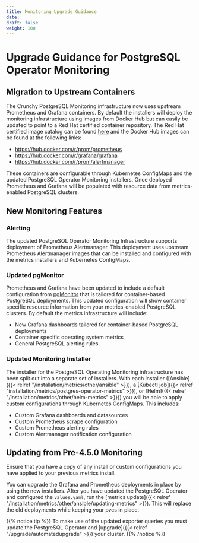 ```yaml
---
title: Monitoring Upgrade Guidance
date:
draft: false
weight: 100
---
```


# Upgrade Guidance for PostgreSQL Operator Monitoring

## Migration to Upstream Containers

The Crunchy PostgreSQL Monitoring infrastructure now uses upstream Prometheus and Grafana
containers. By default the installers will deploy the monitoring infrastructure using
images from Docker Hub but can easily be updated to point to a Red Hat certified
container repository. The Red Hat certified image catalog can be found
[here](https://catalog.redhat.com/software/containers/explore) and the Docker Hub
images can be found at the following links:

- https://hub.docker.com/r/prom/prometheus
- https://hub.docker.com/r/grafana/grafana
- https://hub.docker.com/r/prom/alertmanager

These containers are configurable through Kubernetes ConfigMaps and the updated
PostgreSQL Operator Monitoring installers. Once deployed Prometheus and Grafana
will be populated with resource data from metrics-enabled PostgreSQL clusters.

## New Monitoring Features

### Alerting
The updated PostgreSQL Operator Monitoring Infrastructure supports deployment of
Prometheus Alertmanager. This deployment uses upstream Prometheus
Alertmanager images that can be installed and configured with the metrics
installers and Kubernetes ConfigMaps.

### Updated pgMonitor
Prometheus and Grafana have been updated to include a default configuration from
[pgMonitor](https://github.com/CrunchyData/pgmonitor) that is tailored for
container-based PostgreSQL deployments. This updated configuration will show
container specific resource information from your metrics-enabled PostgreSQL
clusters. By default the metrics infrastructure will include:

- New Grafana dashboards tailored for container-based PostgreSQL deployments
- Container specific operating system metrics
- General PostgreSQL alerting rules.

### Updated Monitoring Installer
The installer for the PostgreSQL Operating Monitoring infrastructure has been 
split out into a separate set of installers. With each installer
([Ansible]({{< relref "/installation/metrics/other/ansible" >}}),
a [Kubectl job]({{< relref "installation/metrics/postgres-operator-metrics" >}}),
or [Helm]({{< relref "/installation/metrics/other/helm-metrics" >}}))
you will be able to apply custom configurations through Kubernetes
ConfigMaps. This includes:

- Custom Grafana dashboards and datasources
- Custom Prometheus scrape configuration
- Custom Prometheus alerting rules
- Custom Alertmanager notification configuration

## Updating from Pre-4.5.0 Monitoring

Ensure that you have a copy of any install or custom configurations you have
applied to your previous metrics install.

You can upgrade the Grafana and Prometheus deployments in place by using the new
installers. After you have updated the PostgreSQL Operator and configured the
`values.yaml`, run the
[metrics update]({{< relref "/installation/metrics/other/ansible/updating-metrics" >}}).
This will replace the old deployments while keeping your pvcs in place.

{{% notice tip %}}
To make use of the updated exporter queries you must update
the PostgreSQL Operator and
[upgrade]({{< relref "/upgrade/automatedupgrade" >}})
your cluster.
{{% /notice %}}


